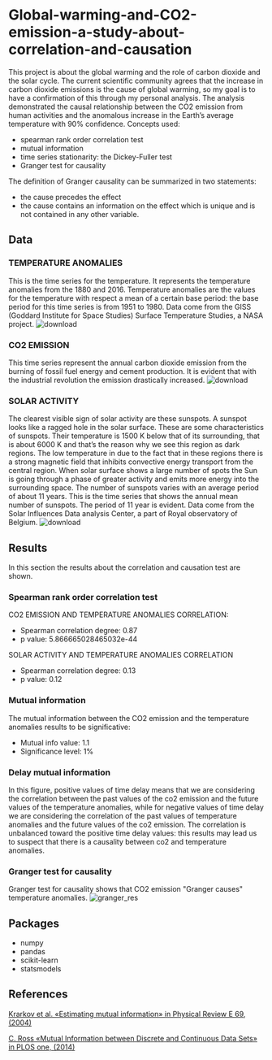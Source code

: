 # Global-warming-and-CO2-emission-a-study-about-correlation-and-causation

This project is about the global warming and the role of carbon dioxide and the solar cycle. 
The current scientific community agrees that the increase in carbon dioxide emissions is the cause of global warming, 
so my goal is to have a confirmation of this through my personal analysis.
The analysis demonstrated the causal relationship between the CO2 emission from human activities and the anomalous increase 
in the Earth’s average temperature with 90% confidence.
Concepts used:
* spearman rank order correlation test
* mutual information
* time series stationarity: the Dickey-Fuller test
* Granger test for causality

The definition of Granger causality can be summarized in two statements:
* the cause precedes the effect
* the cause contains an information on the effect which is unique and is not
   contained in any other variable.


## Data
### TEMPERATURE ANOMALIES
This is the time series for the temperature. It represents the temperature anomalies from the 1880 and 2016. 
Temperature anomalies are the values for the temperature with respect a mean of a certain base period: the base period for this time series is from 1951 to 1980. 
Data come from the GISS (Goddard Institute for Space Studies) Surface Temperature Studies, a NASA project.
![download](https://github.com/alessio-git21/Global-warming-and-CO2-emission-a-study-about-correlation-and-causation/assets/100300894/9f825199-1f01-4dd4-9368-b05220a0260b)


### CO2 EMISSION
This time series represent the annual carbon dioxide emission from the burning of fossil fuel energy and cement production. 
It is evident that with the industrial revolution the emission drastically increased.
![download](https://github.com/alessio-git21/Global-warming-and-CO2-emission-a-study-about-correlation-and-causation/assets/100300894/321d3249-a6d5-428b-b92a-7ad998dc833c)


### SOLAR ACTIVITY
The clearest visible sign of solar activity are these sunspots. A sunspot looks like a ragged hole in the solar surface. 
These are some characteristics of sunspots. Their temperature is 1500 K below that of its surrounding, that is about 6000 K 
and that’s the reason why we see this region as dark regions. The low temperature in due to the fact that in these regions there is a strong magnetic field  that inhibits convective energy transport from the central region. When solar surface shows a large number of spots the Sun is going through a phase of greater activity and emits more energy into the surrounding space. The number of sunspots varies with an average period of about 11 years. 
This is the time series that shows the annual mean number of sunspots. The period of 11 year is evident. Data come from the Solar Influences Data analysis Center, a part of Royal observatory of Belgium.
![download](https://github.com/alessio-git21/Global-warming-and-CO2-emission-a-study-about-correlation-and-causation/assets/100300894/108a56d6-d011-449f-8720-b4d2a6380256)

## Results
In this section the results about the correlation and causation test are shown.

### Spearman rank order correlation test

CO2 EMISSION AND TEMPERATURE ANOMALIES CORRELATION:
* Spearman correlation degree: 0.87
* p value: 5.866665028465032e-44

SOLAR ACTIVITY AND TEMPERATURE ANOMALIES CORRELATION
* Spearman correlation degree: 0.13
* p value: 0.12

### Mutual information
The mutual information between the CO2 emission and the temperature anomalies results to be significative:
* Mutual info value: 1.1
* Significance level: 1%


### Delay mutual information
In this figure, positive values of time delay means that we are considering the correlation between the past values of the co2 emission and the future values of 
the temperature anomalies, while for negative values of time delay we are considering the correlation of the past values of temperature anomalies and the future 
values of the co2 emission. The correlation is unbalanced toward the positive time delay values: this results may lead us to suspect that there is a causality 
between co2 and temperature anomalies.


### Granger test for causality
Granger test for causality shows that CO2 emission "Granger causes" temperature anomalies.
![granger_res](https://github.com/alessio-git21/Global-warming-and-CO2-emission-a-study-about-correlation-and-causation/assets/100300894/603351ea-b475-4655-907b-495dcc31907d)




## Packages
* numpy
* pandas
* scikit-learn
* statsmodels


## References
[Krarkov et al. «Estimating mutual information» in Physical Review E 69, (2004)](https://arxiv.org/abs/cond-mat/0305641)

[C. Ross «Mutual Information between Discrete and Continuous Data Sets» in PLOS one, (2014)](https://journals.plos.org/plosone/article?id=10.1371/journal.pone.0087357)
